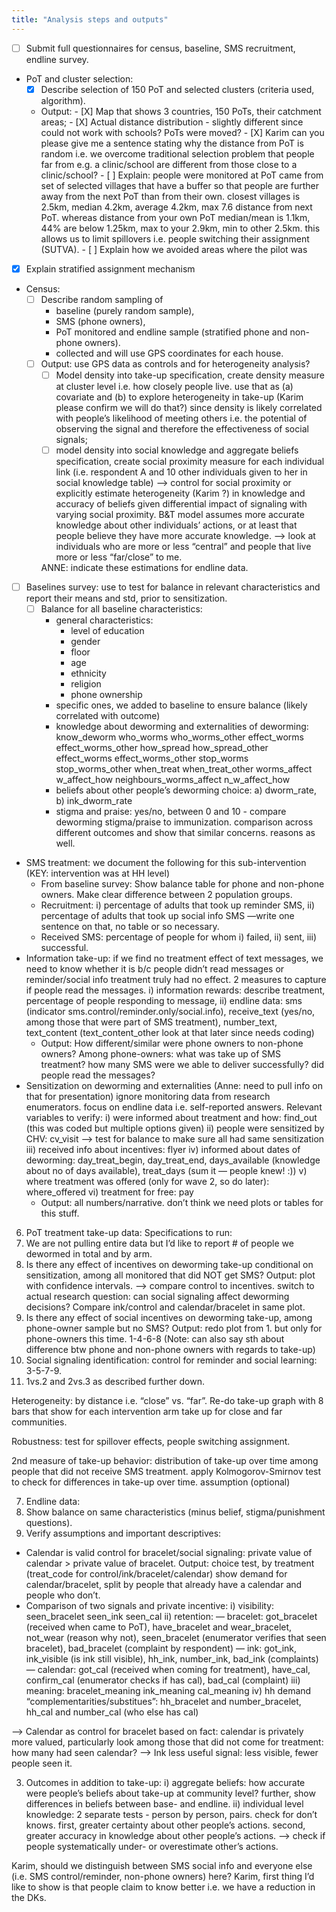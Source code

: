 ```yaml
---
title: "Analysis steps and outputs"
---
```


* [ ] Submit full questionnaires for census, baseline, SMS recruitment, endline survey.  
* PoT and cluster selection: 
  - [X] Describe selection of 150 PoT and selected clusters (criteria used, algorithm). 
  - Output: 
        - [X] Map that shows 3 countries, 150 PoTs, their catchment areas; 
        - [X] Actual distance distribution - slightly different since could not work with schools? PoTs were moved? 
        - [X] Karim can you please give me a sentence stating why the distance from PoT is random i.e. we overcome traditional selection problem that people far from e.g. a clinic/school are different from those close to a clinic/school?
        - [ ] Explain: people were monitored at PoT came from set of selected villages that have a buffer so that people are further away from the next PoT than from their own. closest villages is 2.5km, median 4.2km, average 4.2km, max 7.6 distance from next PoT. whereas distance from your own PoT median/mean is 1.1km, 44% are below 1.25km, max to your 2.9km, min to other 2.5km. this allows us to limit spillovers i.e. people switching their assignment (SUTVA).
        - [ ] Explain how we avoided areas where the pilot was
* [X] Explain stratified assignment mechanism
* Census: 
  - [ ] Describe random sampling of 
    + baseline (purely random sample), 
    + SMS (phone owners), 
    + PoT monitored and endline sample (stratified phone and non-phone owners). 
    + collected and will use GPS coordinates for each house.
  - [ ] Output: use GPS data as controls and for heterogeneity analysis?
    + [ ] Model density into take-up specification, create density measure at cluster level i.e. how closely people live. use that as (a) covariate and (b) to explore heterogeneity in take-up (Karim please confirm we will do that?) since density is likely correlated with people’s likelihood of meeting others i.e. the potential of observing the signal and therefore the effectiveness of social signals; 
    + [ ] model density into social knowledge and aggregate beliefs specification, create social proximity measure for each individual link (i.e. respondent A and 10 other individuals given to her in social knowledge table) —> control for social proximity or explicitly estimate heterogeneity (Karim ?) in knowledge and accuracy of beliefs given differential impact of signaling with varying social proximity. B&T model assumes more accurate knowledge about other individuals’ actions, or at least that people believe they have more accurate knowledge. —> look at individuals who are more or less “central” and people that live more or less “far/close” to me.

    ANNE: indicate these estimations for endline data. 

* [ ] Baselines survey: use to test for balance in relevant characteristics and report their means and std, prior to sensitization. 
  - [ ] Balance for all baseline characteristics: 
    + general characteristics: 
      - level of education 
      - gender 
      - floor 
      - age
      - ethnicity 
      - religion 
      - phone ownership 
    + specific ones, we added to baseline to ensure balance (likely correlated with outcome)
    + knowledge about deworming and externalities of deworming: know_deworm who_worms who_worms_other effect_worms effect_worms_other how_spread how_spread_other effect_worms effect_worms_other stop_worms stop_worms_other when_treat when_treat_other worms_affect w_affect_how neighbours_worms_affect n_w_affect_how
    + beliefs about other people’s deworming choice: a) dworm_rate, b) ink_dworm_rate
    + stigma and praise: yes/no, between 0 and 10 - compare deworming stigma/praise to immunization. comparison across different outcomes and show that similar concerns. reasons as well.  
* SMS treatment: we document the following for this sub-intervention (KEY: intervention was at HH level)
  - From baseline survey: Show balance table for phone and non-phone owners. Make clear difference between 2 population groups. 
  - Recruitment: i) percentage of adults that took up reminder SMS, ii) percentage of adults that took up social info SMS —write one sentence on that, no table or so necessary.  
  - Received SMS: percentage of people for whom i) failed, ii) sent, iii) successful. 
* Information take-up: if we find no treatment effect of text messages, we need to know whether it is b/c people didn’t read messages or reminder/social info treatment truly had no effect. 2 measures to capture if people read the messages. i) information rewards: describe treatment, percentage of people responding to message, ii) endline data: sms (indicator sms.control/reminder.only/social.info),  receive_text (yes/no, among those that were part of SMS treatment), number_text, text_content (text_content_other look at that later since needs coding)
  - Output: How different/similar were phone owners to non-phone owners? Among phone-owners: what was take up of SMS treatment? how many SMS were we able to deliver successfully? did people read the messages? 
* Sensitization on deworming and externalities (Anne: need to pull info on that for presentation) ignore monitoring data from research enumerators. focus on endline data i.e. self-reported answers. 
  Relevant variables to verify: 
  i) were informed about treatment and how: find_out (this was coded but multiple options given)
  ii) people were sensitized by CHV: cv_visit —> test for balance to make sure all had same sensitization
  iii) received info about incentives: flyer 
  iv) informed about dates of deworming: day_treat_begin, day_treat_end,  days_available (knowledge about no of days available), treat_days (sum it — people knew! :))
  v) where treatment was offered (only for wave 2, so do later): where_offered
  vi) treatment for free: pay
  - Output: all numbers/narrative. don’t think we need plots or tables for this stuff. 

6. PoT treatment take-up data: 
Specifications to run: 
0. We are not pulling entire data but I’d like to report # of people we dewormed in total and by arm. 
1. Is there any effect of incentives on deworming take-up conditional on sensitization, among all monitored that did NOT get SMS? Output: plot with confidence intervals. —> compare control to incentives. switch to actual research question: can social signaling affect deworming decisions? Compare ink/control and calendar/bracelet in same plot. 
2. Is there any effect of social incentives on deworming take-up, among phone-owner sample but no SMS? Output: redo plot from 1. but only for phone-owners this time. 1-4-6-8
(Note: can also say sth about difference btw phone and non-phone owners with regards to take-up)
3. Social signaling identification: control for reminder and social learning: 3-5-7-9. 
4. 1vs.2 and 2vs.3 as described further down. 

Heterogeneity: by distance i.e. “close” vs. “far”. Re-do take-up graph with 8 bars that show for each intervention arm take up for close and far communities. 

Robustness: test for spillover effects, people switching assignment. 

2nd measure of take-up behavior: distribution of take-up over time among people that did not receive SMS treatment. apply Kolmogorov-Smirnov test to check for differences in take-up over time. assumption  (optional)


7. Endline data:
1. Show balance on same characteristics (minus belief, stigma/punishment questions).
2. Verify assumptions and important descriptives: 
- Calendar is valid control for bracelet/social signaling: private value of calendar > private value of bracelet. Output: choice test, by treatment (treat_code for control/ink/bracelet/calendar) show demand for calendar/bracelet, split by people that already have a calendar and people who don’t.
- Comparison of two signals and private incentive:
i) visibility: seen_bracelet seen_ink seen_cal
ii) retention: 
— bracelet: got_bracelet (received when came to PoT), have_bracelet and wear_bracelet, not_wear (reason why not), seen_bracelet (enumerator verifies that seen bracelet), bad_bracelet (complaint by respondent)
— ink: got_ink, ink_visible (is ink still visible), hh_ink, number_ink, bad_ink (complaints)
— calendar: got_cal (received when coming for treatment), have_cal, confirm_cal (enumerator checks if has cal), bad_cal (complaint) 
iii) meaning: bracelet_meaning ink_meaning cal_meaning
iv) hh demand “complementarities/substitues”: hh_bracelet and number_bracelet, hh_cal and number_cal (who else has cal)

—> Calendar as control for bracelet based on fact: calendar is privately more valued, particularly look among those that did not come for treatment: how many had seen calendar? 
—> Ink less useful signal: less visible, fewer people seen it. 

3. Outcomes in addition to take-up: 
i) aggregate beliefs: how accurate were people’s beliefs about take-up at community level? further, show differences in beliefs between base- and endline. 
ii) individual level knowledge: 2 separate tests - person by person, pairs. check for don’t knows. first, greater certainty about other people’s actions. second, greater accuracy in knowledge about other people’s actions. 
—> check if people systematically under- or overestimate other’s actions. 

Karim, should we distinguish between SMS social info and everyone else (i.e. SMS control/reminder, non-phone owners) here? 
Karim, first thing I’d like to show is that people claim to know better i.e. we have a reduction in the DKs. 
